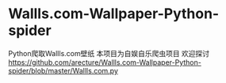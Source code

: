 # Wallls.com-Wallpaper-Python-spider
Python爬取Wallls.com壁纸
本项目为自娱自乐爬虫项目
欢迎探讨
https://github.com/arecture/Wallls.com-Wallpaper-Python-spider/blob/master/Wallls.com.py
